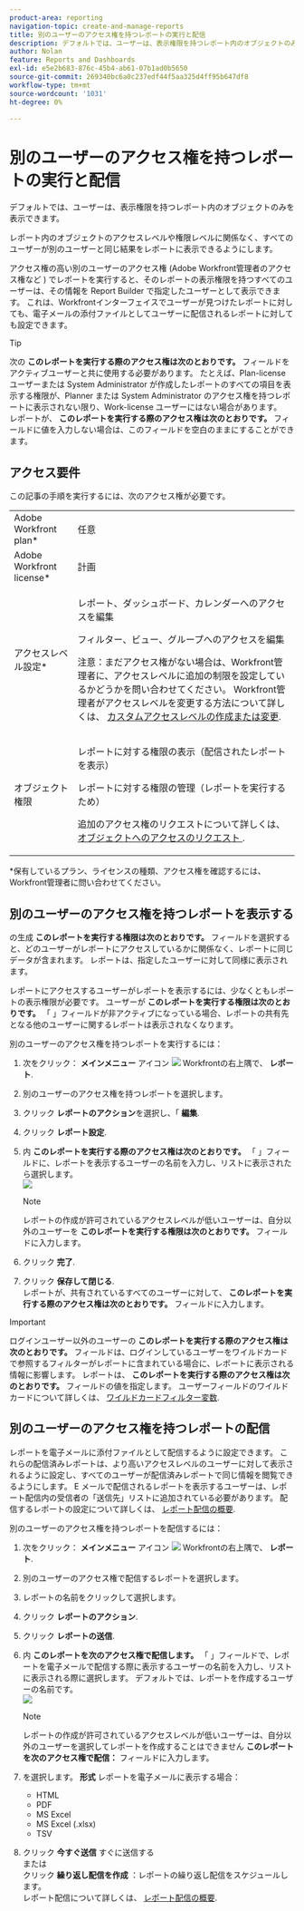 ```yaml
---
product-area: reporting
navigation-topic: create-and-manage-reports
title: 別のユーザーのアクセス権を持つレポートの実行と配信
description: デフォルトでは、ユーザーは、表示権限を持つレポート内のオブジェクトのみを表示できます。
author: Nolan
feature: Reports and Dashboards
exl-id: e5e2b683-876c-45b4-ab61-07b1ad0b5650
source-git-commit: 269340bc6a0c237edf44f5aa325d4ff95b647df8
workflow-type: tm+mt
source-wordcount: '1031'
ht-degree: 0%

---
```


# 別のユーザーのアクセス権を持つレポートの実行と配信

デフォルトでは、ユーザーは、表示権限を持つレポート内のオブジェクトのみを表示できます。

レポート内のオブジェクトのアクセスレベルや権限レベルに関係なく、すべてのユーザーが別のユーザーと同じ結果をレポートに表示できるようにします。

アクセス権の高い別のユーザーのアクセス権 (Adobe Workfront管理者のアクセス権など ) でレポートを実行すると、そのレポートの表示権限を持つすべてのユーザーは、その情報を Report Builder で指定したユーザーとして表示できます。 これは、Workfrontインターフェイスでユーザーが見つけたレポートに対しても、電子メールの添付ファイルとしてユーザーに配信されるレポートに対しても設定できます。

>[!TIP]
>
>次の **このレポートを実行する際のアクセス権は次のとおりです。** フィールドをアクティブユーザーと共に使用する必要があります。 たとえば、Plan-license ユーザーまたは System Administrator が作成したレポートのすべての項目を表示する権限が、Planner または System Administrator のアクセス権を持つレポートに表示されない限り、Work-license ユーザーにはない場合があります。\
レポートが、 **このレポートを実行する際のアクセス権は次のとおりです。** フィールドに値を入力しない場合は、このフィールドを空白のままにすることができます。

## アクセス要件

この記事の手順を実行するには、次のアクセス権が必要です。

<table style="table-layout:auto"> 
 <col> 
 <col> 
 <tbody> 
  <tr> 
   <td role="rowheader">Adobe Workfront plan*</td> 
   <td> <p>任意</p> </td> 
  </tr> 
  <tr> 
   <td role="rowheader">Adobe Workfront license*</td> 
   <td> <p>計画 </p> </td> 
  </tr> 
  <tr> 
   <td role="rowheader">アクセスレベル設定*</td> 
   <td> <p>レポート、ダッシュボード、カレンダーへのアクセスを編集</p> <p>フィルター、ビュー、グループへのアクセスを編集</p> <p>注意：まだアクセス権がない場合は、Workfront管理者に、アクセスレベルに追加の制限を設定しているかどうかを問い合わせてください。 Workfront管理者がアクセスレベルを変更する方法について詳しくは、 <a href="../../../administration-and-setup/add-users/configure-and-grant-access/create-modify-access-levels.md" class="MCXref xref">カスタムアクセスレベルの作成または変更</a>.</p> </td> 
  </tr> 
  <tr> 
   <td role="rowheader">オブジェクト権限</td> 
   <td> <p>レポートに対する権限の表示（配信されたレポートを表示）</p> <p>レポートに対する権限の管理（レポートを実行するため）</p> <p>追加のアクセス権のリクエストについて詳しくは、 <a href="../../../workfront-basics/grant-and-request-access-to-objects/request-access.md" class="MCXref xref">オブジェクトへのアクセスのリクエスト </a>.</p> </td> 
  </tr> 
 </tbody> 
</table>

&#42;保有しているプラン、ライセンスの種類、アクセス権を確認するには、Workfront管理者に問い合わせてください。

## 別のユーザーのアクセス権を持つレポートを表示する

の生成 **このレポートを実行する権限は次のとおりです。** フィールドを選択すると、どのユーザーがレポートにアクセスしているかに関係なく、レポートに同じデータが含まれます。 レポートは、指定したユーザーに対して同様に表示されます。

レポートにアクセスするユーザーがレポートを表示するには、少なくともレポートの表示権限が必要です。 ユーザーが **このレポートを実行する権限は次のとおりです。** 「 」フィールドが非アクティブになっている場合、レポートの共有先となる他のユーザーに関するレポートは表示されなくなります。

別のユーザーのアクセス権を持つレポートを実行するには：

1. 次をクリック： **メインメニュー** アイコン ![](assets/main-menu-icon.png) Workfrontの右上隅で、 **レポート**.

1. 別のユーザーのアクセス権を持つレポートを選択します。
1. クリック **レポートのアクション**&#x200B;を選択し、「 **編集**.

1. クリック **レポート設定**.

1. 内 **このレポートを実行する際のアクセス権は次のとおりです。** 「 」フィールドに、レポートを表示するユーザーの名前を入力し、リストに表示されたら選択します。\
   ![](assets/qs-access-rights-of-350x251.png)

   >[!NOTE]
   レポートの作成が許可されているアクセスレベルが低いユーザーは、自分以外のユーザーを **このレポートを実行する権限は次のとおりです。** フィールドに入力します。

1. クリック **完了**.
1. クリック **保存して閉じる**.\
   レポートが、共有されているすべてのユーザーに対して、 **このレポートを実行する際のアクセス権は次のとおりです。** フィールドに入力します。

>[!IMPORTANT]
ログインユーザー以外のユーザーの **このレポートを実行する際のアクセス権は次のとおりです。** フィールドは、ログインしているユーザーをワイルドカードで参照するフィルターがレポートに含まれている場合に、レポートに表示される情報に影響します。 レポートは、 **このレポートを実行する際のアクセス権は次のとおりです。** フィールドの値を指定します。
ユーザーフィールドのワイルドカードについて詳しくは、 [ワイルドカードフィルター変数](../../../reports-and-dashboards/reports/reporting-elements/understand-wildcard-filter-variables.md).

## 別のユーザーのアクセス権を持つレポートの配信

レポートを電子メールに添付ファイルとして配信するように設定できます。 これらの配信済みレポートは、より高いアクセスレベルのユーザーに対して表示されるように設定し、すべてのユーザーが配信済みレポートで同じ情報を閲覧できるようにします。 E メールで配信されるレポートを表示するユーザーは、レポート配信内の受信者の「送信先」リストに追加されている必要があります。 配信するレポートの設定について詳しくは、 [レポート配信の概要](../../../reports-and-dashboards/reports/creating-and-managing-reports/set-up-report-deliveries.md).

別のユーザーのアクセス権を持つレポートを配信するには：

1. 次をクリック： **メインメニュー** アイコン ![](assets/main-menu-icon.png) Workfrontの右上隅で、 **レポート**.

1. 別のユーザーのアクセス権で配信するレポートを選択します。
1. レポートの名前をクリックして選択します。
1. クリック **レポートのアクション**.
1. クリック **レポートの送信**.

1. 内 **このレポートを次のアクセス権で配信します。** 「 」フィールドで、レポートを電子メールで配信する際に表示するユーザーの名前を入力し、リストに表示される際に選択します。 デフォルトでは、レポートを作成するユーザーの名前です。\
   ![](assets/qs-send-report-access-rights-of-350x446.png)

   >[!NOTE]
   レポートの作成が許可されているアクセスレベルが低いユーザーは、自分以外のユーザーを選択してレポートを作成することはできません **このレポートを次のアクセス権で配信：** フィールドに入力します。

1. を選択します。 **形式** レポートを電子メールに表示する場合：

   * HTML
   * PDF
   * MS Excel
   * MS Excel (.xlsx)
   * TSV

1. クリック **今すぐ送信** すぐに送信する\
   または\
   クリック **繰り返し配信を作成** ：レポートの繰り返し配信をスケジュールします。\
   レポート配信について詳しくは、 [レポート配信の概要](../../../reports-and-dashboards/reports/creating-and-managing-reports/set-up-report-deliveries.md).